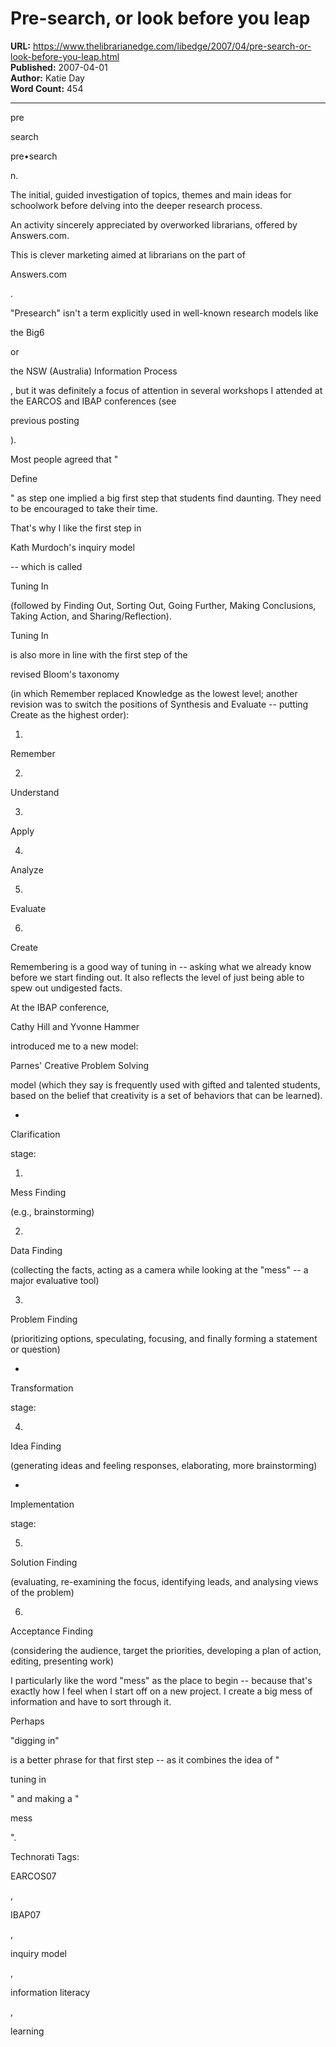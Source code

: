 # Pre-search, or look before you leap

**URL:** https://www.thelibrarianedge.com/libedge/2007/04/pre-search-or-look-before-you-leap.html  
**Published:** 2007-04-01  
**Author:** Katie Day  
**Word Count:** 454

---

pre

search

pre•search

n.

The initial, guided investigation of topics, themes and main ideas for schoolwork before delving into the deeper research process.

An activity sincerely appreciated by overworked librarians, offered by Answers.com.

This is clever marketing aimed at librarians on the part of

Answers.com

.

"Presearch" isn't a term explicitly used in well-known research models like

the Big6

or

the NSW (Australia) Information Process

,  but it was definitely a focus of attention in several workshops I attended at the EARCOS and IBAP conferences (see

previous posting

).

Most people agreed that "

Define

" as step one implied a big first step that students find daunting.  They need to be encouraged to take their time.

That's why I like the first step in

Kath Murdoch's inquiry model

-- which is called

Tuning In

(followed by Finding Out, Sorting Out, Going Further, Making Conclusions, Taking Action, and Sharing/Reflection).

Tuning In

is also more in line with the first step of the

revised Bloom's taxonomy

(in which Remember replaced Knowledge as the lowest level; another revision was to switch the positions of Synthesis and Evaluate -- putting Create as the highest order):

1.

Remember

2.

Understand

3.

Apply

4.

Analyze

5.

Evaluate

6.

Create

Remembering is a good way of tuning in -- asking what we already know before we start finding out.  It also reflects the level of just being able to spew out undigested facts.

At the IBAP conference,

Cathy Hill and Yvonne Hammer

introduced me to a new model:

Parnes' Creative Problem Solving

model (which they say is frequently used with gifted and talented students, based on the belief that creativity is a set of behaviors that can be learned).

*

Clarification

stage:

1.

Mess Finding

(e.g., brainstorming)

2.

Data Finding

(collecting the facts, acting as a camera while looking at the "mess" -- a major evaluative tool)

3.

Problem Finding

(prioritizing options, speculating, focusing, and finally forming a statement or question)

*

Transformation

stage:

4.

Idea Finding

(generating ideas and feeling responses, elaborating, more brainstorming)

*

Implementation

stage:

5.

Solution Finding

(evaluating, re-examining the focus, identifying leads, and analysing views of the problem)

6.

Acceptance Finding

(considering the audience, target the priorities, developing a plan of action, editing, presenting work)

I particularly like the word "mess" as the place to begin -- because that's exactly how I feel when I start off on a new project.  I create a big mess of information and have to sort through it.

Perhaps

"digging in"

is a better phrase for that first step -- as it combines the idea of "

tuning in

" and making a "

mess

".

Technorati Tags:

EARCOS07

,

IBAP07

,

inquiry model

,

information literacy

,

learning
